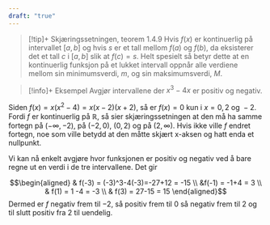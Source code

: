 ```yaml
---
draft: "true"
---
```

> [!tip]+ Skjæringssetningen, teorem 1.4.9
> Hvis $f(x)$ er kontinuerlig på intervallet $\left[ a,b \right]$ og hvis $s$ er et tall mellom $f(a)$ og $f(b)$, da eksisterer det et tall $c$ i $[a,b]$ slik at $f(c) = s$.
> Helt spesielt så betyr dette at en kontinuerlig funksjon på et lukket intervall oppnår alle verdiene mellom sin minimumsverdi, $m$, og sin maksimumsverdi, $M$. 

> [!info]+ Eksempel
> Avgjør intervallene der $x^3-4x$ er positiv og negativ.

Siden $f(x) = x(x^2-4)= x(x-2)(x+2)$, så er $f(x) = 0$ kun i $x = 0, 2 \text{ og } -2$. Fordi $f$ er kontinuerlig på $\mathbb{R}$, så sier skjæringssetningen at den må ha samme fortegn på $(-\infty, -2)$, på $(-2,0)$, $(0,2)$ og på $(2,\infty)$. Hvis ikke ville $f$ endret fortegn, noe som ville betydd at den måtte skjært x-aksen og hatt enda et nullpunkt.

Vi kan nå enkelt avgjøre hvor funksjonen er positiv og negativ ved å bare regne ut en verdi i de tre intervallene. Det gir

$$\begin{aligned} & f(-3) = (-3)^3-4(-3)=-27+12 = -15 \\ &f(-1) = -1+4 = 3 \\ & f(1) = 1 -4 = -3 \\ & f(3) = 27-15 = 15 \end{aligned}$$ 
Dermed er $f$ negativ frem til $-2$, så positiv frem til $0$ så negativ frem til $2$ og til slutt positiv fra $2$ til uendelig. 

